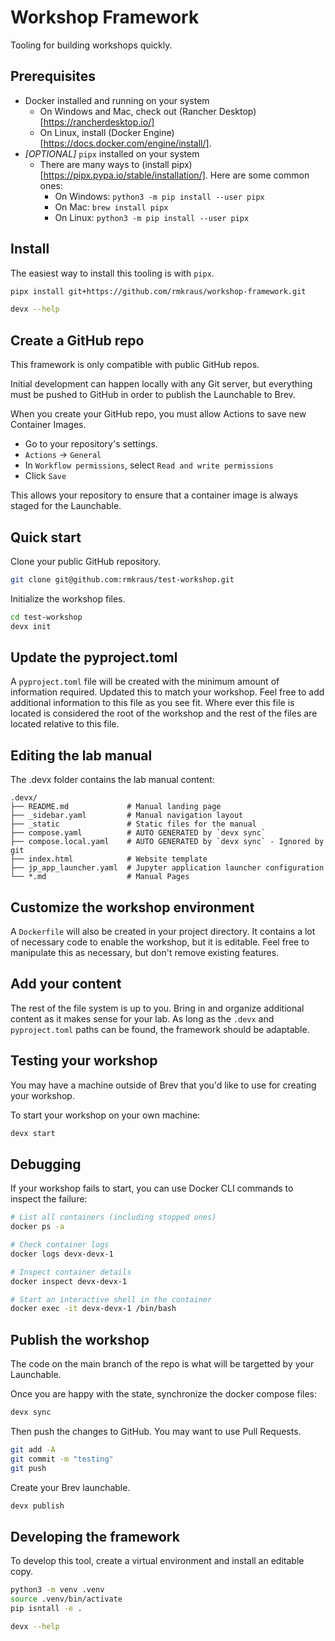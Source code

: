 # Workshop Framework

Tooling for building workshops quickly.

## Prerequisites

- Docker installed and running on your system
    - On Windows and Mac, check out (Rancher Desktop)[https://rancherdesktop.io/]
    - On Linux, install (Docker Engine)[https://docs.docker.com/engine/install/].
- *[OPTIONAL]* `pipx` installed on your system
    - There are many ways to (install pipx)[https://pipx.pypa.io/stable/installation/]. Here are some common ones:
        - On Windows: `python3 -m pip install --user pipx`
        - On Mac: `brew install pipx`
        - On Linux: `python3 -m pip install --user pipx`


## Install

The easiest way to install this tooling is with `pipx`.

```bash
pipx install git+https://github.com/rmkraus/workshop-framework.git

devx --help
```

## Create a GitHub repo

This framework is only compatible with public GitHub repos.

Initial development can happen locally with any Git server, but everything must be pushed to GitHub in order to publish the Launchable to Brev.

When you create your GitHub repo, you must allow Actions to save new Container Images.

- Go to your repository's settings.
- `Actions` -> `General`
- In `Workflow permissions`, select `Read and write permissions`
- Click `Save`

This allows your repository to ensure that a container image is always staged for the Launchable.

## Quick start

Clone your public GitHub repository.

```bash
git clone git@github.com:rmkraus/test-workshop.git
```

Initialize the workshop files.

```bash
cd test-workshop
devx init
```

## Update the pyproject.toml

A `pyproject.toml` file will be created with the minimum amount of information required. Updated this to match your workshop. Feel free to add additional information to this file as you see fit. Where ever this file is located is considered the root of the workshop and the rest of the files are located relative to this file.

## Editing the lab manual

The .devx folder contains the lab manual content:

```
.devx/
├── README.md             # Manual landing page
├── _sidebar.yaml         # Manual navigation layout
├── _static               # Static files for the manual
├── compose.yaml          # AUTO GENERATED by `devx sync`
├── compose.local.yaml    # AUTO GENERATED by `devx sync` - Ignored by git
├── index.html            # Website template
├── jp_app_launcher.yaml  # Jupyter application launcher configuration
└── *.md                  # Manual Pages
```

## Customize the workshop environment

A `Dockerfile` will also be created in your project directory. It contains a lot of necessary code to enable the workshop, but it is editable. Feel free to manipulate this as necessary, but don't remove existing features.

## Add your content

The rest of the file system is up to you. Bring in and organize additional content as it makes sense for your lab. As long as the `.devx` and `pyproject.toml` paths can be found, the framework should be adaptable.

## Testing your workshop

You may have a machine outside of Brev that you'd like to use for creating your workshop.

To start your workshop on your own machine:

```bash
devx start
```

## Debugging

If your workshop fails to start, you can use Docker CLI commands to inspect the failure:

```bash
# List all containers (including stopped ones)
docker ps -a

# Check container logs
docker logs devx-devx-1

# Inspect container details
docker inspect devx-devx-1

# Start an interactive shell in the container
docker exec -it devx-devx-1 /bin/bash
```

## Publish the workshop

The code on the main branch of the repo is what will be targetted by your Launchable.

Once you are happy with the state, synchronize the docker compose files:

```bash
devx sync
```

Then push the changes to GitHub. You may want to use Pull Requests.

```bash
git add -A
git commit -m "testing"
git push
```

Create your Brev launchable.

```bash
devx publish
```

## Developing the framework

To develop this tool, create a virtual environment and install an editable copy.

```bash
python3 -m venv .venv
source .venv/bin/activate
pip isntall -e .

devx --help
```
